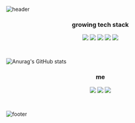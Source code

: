 ![header](https://capsule-render.vercel.app/api?&type=slice&height=250&section=header&text=Jeongsik%20Bae&desc=Beginner%20Developer%20🐤&fontAlign=50&fontSize=90&fontAlignY=30&descSize=35&descAlign=50&descAlignY=57&theme=solarized-light)

<h3 align="center"> growing tech stack </h3>
<p align="center">
<img src="https://img.shields.io/badge/VScode-007ACC?style=flat-square&logo=visualstudiocode&logoColor=white"/></a>
<img src="https://img.shields.io/badge/Github-181717?style=flat-square&logo=Github&logoColor=white"/></a>
<img src="https://img.shields.io/badge/Python-3776AB?style=flat-square&logo=Python&logoColor=white"/></a> 
<img src="https://img.shields.io/badge/C++-00599C?style=flat-square&logo=c%2B%2B&logoColor=white"/></a>
<img src="https://img.shields.io/badge/HTML-DF0000?style=flat-square&logo=HTML5&logoColor=white"/></a>
</p>

<br/>

![Anurag's GitHub stats](https://github-readme-stats.vercel.app/api?username=megar0829&show_icons=true&theme=graywhite)

<h3 align="center"> me </h3>
<p align="center">
<a href="https://www.instagram.com/upright__s/" target="_blank"><img src="https://img.shields.io/badge/Instagram-E4405F?style=flat&logo=instagram&logoColor=white"/></a>
<a href="버튼을 눌렀을 때 이동할 링크" target="_blank"><img src="https://img.shields.io/badge/github blog-181717?style=flat&logo=Github&logoColor=white"/></a>
<a href="https://jeongsik-developer.tistory.com/" target="_blank"><img src="https://img.shields.io/badge/Tistory-000000?style=flat&logo=Tistory&logoColor=white"/></a> </p>
<br/>

![footer](https://capsule-render.vercel.app/api?&type=waving&color=timeGradient&height=200&section=footer&text=Thank%20you%20for%20visiting%20my%20github&fontSize=45&fontAlignY=68)
